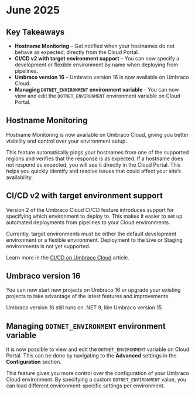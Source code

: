 # June 2025

## Key Takeaways
* **Hostname Monitoring** – Get notified when your hostnames do not behave as expected, directly from the Cloud Portal.
* **CI/CD v2 with target environment support** – You can now specify a development or flexible environment by name when deploying from pipelines.
* **Umbraco version 16** –  Umbraco version 16 is now available on Umbraco Cloud.
* **Managing `DOTNET_ENVIRONMENT` environment variable** - You can now view and edit the `DOTNET_ENVIRONMENT` environment variable on Cloud Portal.

## Hostname Monitoring
Hostname Monitoring is now available on Umbraco Cloud, giving you better visibility and control over your environment setup.

This feature automatically pings your hostnames from one of the supported regions and verifies that the response is as expected. If a hostname does not respond as expected, you will see it directly in the Cloud Portal. 
This helps you quickly identify and resolve issues that could affect your site’s availability.

## CI/CD v2 with target environment support
Version 2 of the Umbraco Cloud CI/CD feature introduces support for specifying which environment to deploy to. This makes it easier to set up automated deployments from pipelines to your Cloud environments.

Currently, target environments must be either the default development environment or a flexible environment. Deployment to the Live or Staging environments is not yet supported.

Learn more in the [CI/CD on Umbraco Cloud](https://docs.umbraco.com/umbraco-cloud/set-up/project-settings/umbraco-cicd) article.

## Umbraco version  16
You can now start new projects on Umbraco 16 or upgrade your existing projects to take advantage of the latest features and improvements.

Umbraco version 16 still runs on .NET 9, like Umbraco version 15.

## Managing `DOTNET_ENVIRONMENT` environment variable
It is now possible to view and edit the `DOTNET_ENVIRONMENT` variable on Cloud Portal. This can be done by navigating to the **Advanced** settings in the **Configuration** section.

This feature gives you more control over the configuration of your Umbraco Cloud environment. By specifying a custom `DOTNET_ENVIRONMENT` value, you can load different environment-specific settings per environment.